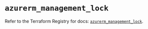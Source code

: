 # `azurerm_management_lock`

Refer to the Terraform Registry for docs: [`azurerm_management_lock`](https://registry.terraform.io/providers/hashicorp/azurerm/4.38.0/docs/resources/management_lock).
